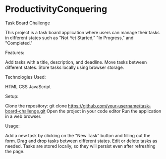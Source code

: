 # ProductivityConquering

Task Board Challenge


This project is a task board application where users can manage their tasks in different states such as "Not Yet Started," "In Progress," and "Completed."


Features:

Add tasks with a title, description, and deadline.
Move tasks between different states.
Store tasks locally using browser storage.



Technologies Used:

HTML
CSS
JavaScript


Setup:

Clone the repository:
git clone https://github.com/your-username/task-board-challenge.git
Open the project in your code editor
Run the application in a web browser.



Usage:

Add a new task by clicking on the "New Task" button and filling out the form.
Drag and drop tasks between different states.
Edit or delete tasks as needed.
Tasks are stored locally, so they will persist even after refreshing the page.

